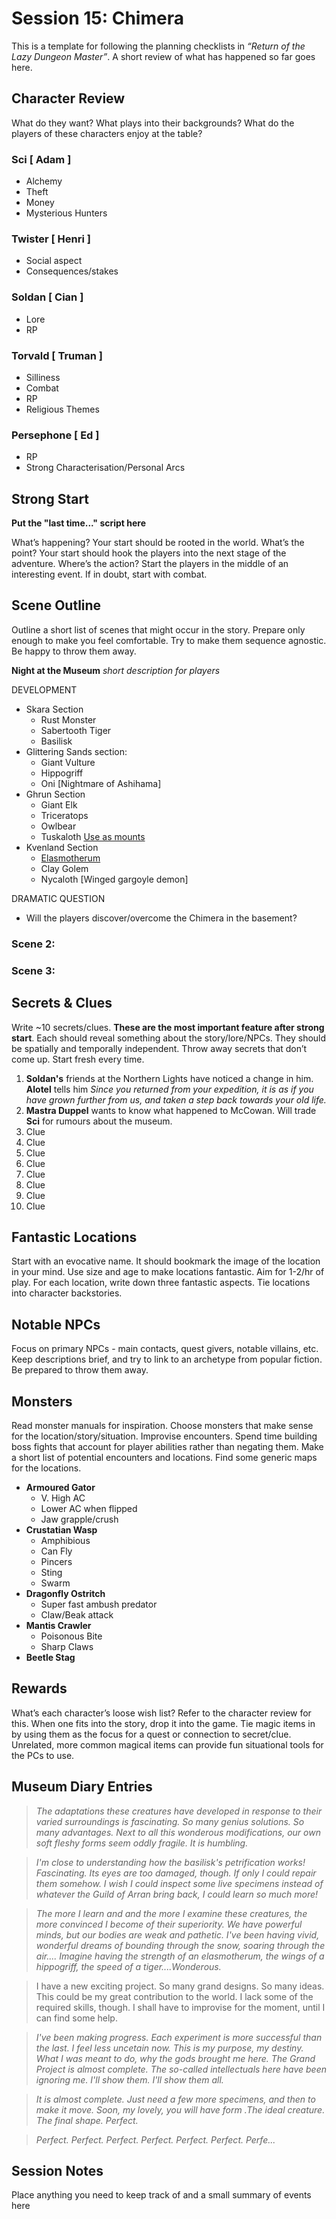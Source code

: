 # Session 15: Chimera

This is a template for following the planning checklists in *“Return of the Lazy Dungeon Master”*. A short review of what has happened so far goes here.

## Character Review

What do they want? What plays into their backgrounds? What do the players of these characters enjoy at the table? 

### Sci [ Adam ]

- Alchemy
- Theft
- Money
- Mysterious Hunters

### Twister [ Henri ]

- Social aspect
- Consequences/stakes

### Soldan [ Cian ]

- Lore
- RP

### Torvald [ Truman ]

- Silliness
- Combat
- RP
- Religious Themes

### Persephone [ Ed ]

- RP
- Strong Characterisation/Personal Arcs

## Strong Start

**Put the "last time..." script here**

What’s happening? Your start should be rooted in the world. What’s the point? Your start should hook the players into the next stage of the adventure. Where’s the action? Start the players in the middle of an interesting event. If in doubt, start with combat.

## Scene Outline

Outline a short list of scenes that might occur in the story. Prepare only enough to make you feel comfortable. Try to make them sequence agnostic. Be happy to throw them away.

**Night at the Museum**
*short description for players*

DEVELOPMENT

- Skara Section
  - Rust Monster
  - Sabertooth Tiger
  - Basilisk
- Glittering Sands section:
  - Giant Vulture
  - Hippogriff
  - Oni [Nightmare of Ashihama]
- Ghrun Section
  - Giant Elk
  - Triceratops
  - Owlbear
  - Tuskaloth [Use as mounts](https://imgur.com/RP6ZYNL)
- Kvenland Section
  - [Elasmotherum](https://homebrewery.naturalcrit.com/share/B1r3D9J4NM)
  - Clay Golem
  - Nycaloth [Winged gargoyle demon]


DRAMATIC QUESTION

- Will the players discover/overcome the Chimera in the basement?

### Scene 2:

### Scene 3:

## Secrets & Clues

Write ~10 secrets/clues. **These are the most important feature after strong start**. Each should reveal something about the story/lore/NPCs. They should be spatially and temporally independent. Throw away secrets that don’t come up. Start fresh every time.

1. **Soldan's** friends at the Northern Lights have noticed a change in him. **Alotel** tells him *Since you returned from your expedition, it is as if you have grown further from us, and taken a step back towards your old life.*
2. **Mastra Duppel** wants to know what happened to McCowan. Will trade **Sci** for rumours about the museum.
3. Clue
4. Clue
5. Clue
6. Clue
7. Clue
8. Clue
9. Clue
10. Clue

## Fantastic Locations

Start with an evocative name. It should bookmark the image of the location in your mind. Use size and age to make locations fantastic. Aim for 1-2/hr of play. For each location, write down three fantastic aspects. Tie locations into character backstories. 

## Notable NPCs

Focus on primary NPCs - main contacts, quest givers, notable villains, etc. Keep descriptions brief, and try to link to an archetype from popular fiction. Be prepared to throw them away.

## Monsters

Read monster manuals for inspiration. Choose monsters that make sense for the location/story/situation. Improvise encounters. Spend time building boss fights that account for player abilities rather than negating them. Make a short list of potential encounters and locations. Find some generic maps for the locations.

- **Armoured Gator**
  - V. High AC
  - Lower AC when flipped
  - Jaw grapple/crush
- **Crustatian Wasp**
  - Amphibious
  - Can Fly
  - Pincers
  - Sting
  - Swarm
- **Dragonfly Ostritch**
  - Super fast ambush predator
  - Claw/Beak attack
- **Mantis Crawler**
  - Poisonous Bite
  - Sharp Claws
- **Beetle Stag**

## Rewards

What’s each character’s loose wish list? Refer to the character review for this. When one fits into the story, drop it into the game. Tie magic items in by using them as the focus for a quest or connection to secret/clue. Unrelated, more common magical items can provide fun situational tools for the PCs to use. 



## Museum Diary Entries

> *The adaptations these creatures have developed in response to their varied surroundings is fascinating. So many genius solutions. So many advantages. Next to all this wonderous modifications, our own soft fleshy forms seem oddly fragile. It is humbling.*

> *I'm close to understanding how the basilisk's petrification works! Fascinating. Its eyes are too damaged, though. If only I could repair them somehow. I wish I could inspect some _live_ specimens instead of whatever the Guild of Arran bring back, I could learn so much more!*

> *The more I learn and and the more I examine these creatures, the more convinced I become of their superiority. We have powerful minds, but our bodies are weak and pathetic. I've been having vivid, wonderful dreams of bounding through the snow, soaring through the air.... Imagine having the strength of an elasmotherum, the wings of a hippogriff, the speed of a tiger....Wonderous.*

>  I have a new exciting project. So many grand designs. So many ideas. This could be my great contribution to the world. I lack some of the required skills, though. I shall have to improvise for the moment, until I can find some help.

> *I've been making progress. Each experiment is more successful than the last. I feel less uncetain now. This is my purpose, my destiny. What I was meant to do, why the gods brought me here. The Grand Project is almost complete. The so-called intellectuals here have been ignoring me. I'll show them. I'll show them all.*

> *It is almost complete. Just need a few more specimens, and then to make it move. Soon, my lovely, you will have form .The ideal creature. The final shape. Perfect.*

> *Perfect. Perfect. Perfect. Perfect. Perfect. Perfect. Perfe...*

## Session Notes

Place anything you need to keep track of and a small summary of events here

